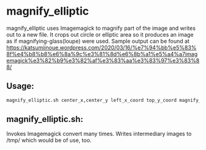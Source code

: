 # magnify_elliptic

magnify_elliptic uses Imagemagick to magnify part of the image and writes out to a new file.
It crops out circle or elliptic area so it produces an image as if magnifying-glass(loupe) were used.
Sample output can be found at https://katsumiinoue.wordpress.com/2020/03/16/%e7%94%bb%e5%83%8f%e4%b8%b8%e6%8a%9c%e3%81%8d%e6%8b%a1%e5%a4%a7imagemagick%e3%82%b9%e3%82%af%e3%83%aa%e3%83%97%e3%83%88/

## Usage:

```bash
magnify_elliptic.sh center_x,center_y left_x_coord top_y_coord magnify_ratio input_file output_file
```

## magnify_elliptic.sh:

Invokes Imagemagick convert many times. Writes intermediary images to /tmp/ which would be of use, too.
